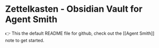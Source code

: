 # Zettelkasten - Obsidian Vault for Agent Smith

👉 This the default README file for github, check out the [[Agent Smith]] note to get started.
